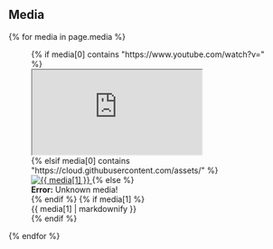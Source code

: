 ## Media
{% for media in page.media %}
  <figure class="thumbnail">
    {% if media[0] contains "https://www.youtube.com/watch?v=" %}
      <div class="embed-responsive embed-responsive-16by9">
        <iframe class="embed-responsive-item" src="https://www.youtube.com/embed/{{ media[0] | remove: "https://www.youtube.com/watch?v=" }}" allowfullscreen></iframe>
      </div>
    {% elsif media[0] contains "https://cloud.githubusercontent.com/assets/" %}
    <a href="{{ media[0] }}" target="_blank">
      <img src="{{ media[0] }}"{% if media[1] %} alt="{{ media[1] }}"{% endif %}>
    </a>
    {% else %}
      <div class="alert alert-danger">
        <strong>Error:</strong> Unknown media!
      </div>
    {% endif %}
    {% if media[1] %}
      <figcaption class="caption">
        {{ media[1] | markdownify }}
      </figcaption>
    {% endif %}
  </figure>
{% endfor %}
